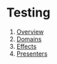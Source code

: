 # Testing

1.  [Overview](./overview.md)
2.  [Domains](./domains.md)
3.  [Effects](./effects.md)
4.  [Presenters](./presenters.md)
